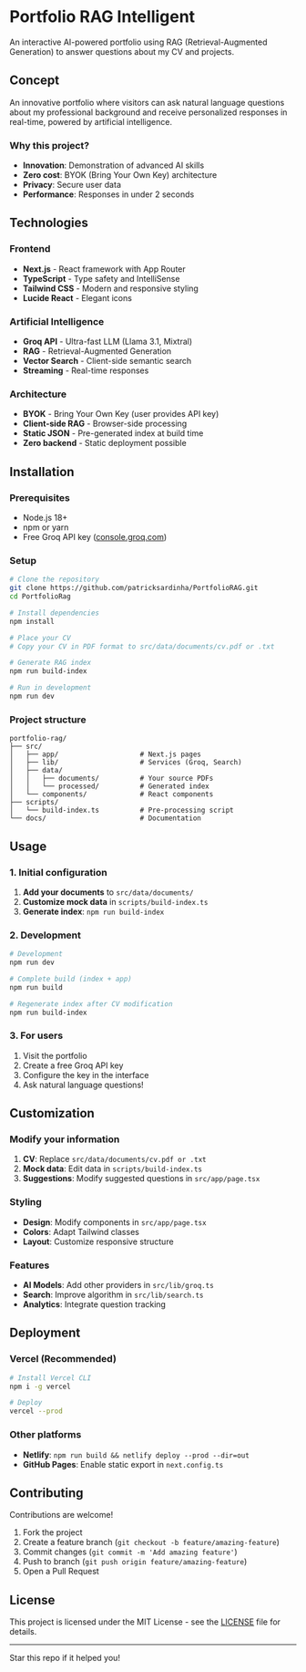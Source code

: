 # Portfolio RAG Intelligent

An interactive AI-powered portfolio using RAG (Retrieval-Augmented Generation) to answer questions about my CV and projects.


## Concept

An innovative portfolio where visitors can ask natural language questions about my professional background and receive personalized responses in real-time, powered by artificial intelligence.

### Why this project?

- **Innovation**: Demonstration of advanced AI skills
- **Zero cost**: BYOK (Bring Your Own Key) architecture
- **Privacy**: Secure user data
- **Performance**: Responses in under 2 seconds

## Technologies

### Frontend
- **Next.js** - React framework with App Router
- **TypeScript** - Type safety and IntelliSense
- **Tailwind CSS** - Modern and responsive styling
- **Lucide React** - Elegant icons

### Artificial Intelligence
- **Groq API** - Ultra-fast LLM (Llama 3.1, Mixtral)
- **RAG** - Retrieval-Augmented Generation
- **Vector Search** - Client-side semantic search
- **Streaming** - Real-time responses

### Architecture
- **BYOK** - Bring Your Own Key (user provides API key)
- **Client-side RAG** - Browser-side processing
- **Static JSON** - Pre-generated index at build time
- **Zero backend** - Static deployment possible

## Installation

### Prerequisites

- Node.js 18+ 
- npm or yarn
- Free Groq API key ([console.groq.com](https://console.groq.com))

### Setup

```bash
# Clone the repository
git clone https://github.com/patricksardinha/PortfolioRAG.git
cd PortfolioRag

# Install dependencies
npm install

# Place your CV
# Copy your CV in PDF format to src/data/documents/cv.pdf or .txt

# Generate RAG index
npm run build-index

# Run in development
npm run dev
```

### Project structure

```
portfolio-rag/
├── src/
│   ├── app/                    # Next.js pages
│   ├── lib/                    # Services (Groq, Search)
│   ├── data/
│   │   ├── documents/          # Your source PDFs
│   │   └── processed/          # Generated index
│   └── components/             # React components
├── scripts/
│   └── build-index.ts          # Pre-processing script
└── docs/                       # Documentation
```

## Usage

### 1. Initial configuration

1. **Add your documents** to `src/data/documents/`
2. **Customize mock data** in `scripts/build-index.ts`
3. **Generate index**: `npm run build-index`

### 2. Development

```bash
# Development
npm run dev

# Complete build (index + app)
npm run build

# Regenerate index after CV modification
npm run build-index
```

### 3. For users

1. Visit the portfolio
2. Create a free Groq API key
3. Configure the key in the interface
4. Ask natural language questions!

## Customization

### Modify your information

1. **CV**: Replace `src/data/documents/cv.pdf or .txt`
2. **Mock data**: Edit data in `scripts/build-index.ts`
3. **Suggestions**: Modify suggested questions in `src/app/page.tsx`

### Styling

- **Design**: Modify components in `src/app/page.tsx`
- **Colors**: Adapt Tailwind classes
- **Layout**: Customize responsive structure

### Features

- **AI Models**: Add other providers in `src/lib/groq.ts`
- **Search**: Improve algorithm in `src/lib/search.ts`
- **Analytics**: Integrate question tracking

## Deployment

### Vercel (Recommended)

```bash
# Install Vercel CLI
npm i -g vercel

# Deploy
vercel --prod
```

### Other platforms

- **Netlify**: `npm run build && netlify deploy --prod --dir=out`
- **GitHub Pages**: Enable static export in `next.config.ts`

## Contributing

Contributions are welcome! 

1. Fork the project
2. Create a feature branch (`git checkout -b feature/amazing-feature`)
3. Commit changes (`git commit -m 'Add amazing feature'`)
4. Push to branch (`git push origin feature/amazing-feature`)
5. Open a Pull Request

## License

This project is licensed under the MIT License - see the [LICENSE](LICENSE) file for details.

---

Star this repo if it helped you!